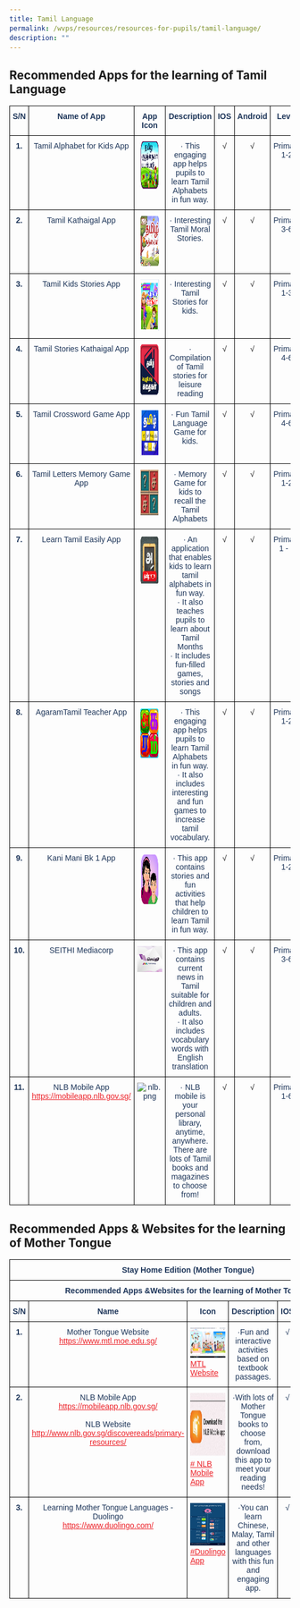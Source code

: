 ```yaml
---
title: Tamil Language
permalink: /wvps/resources/resources-for-pupils/tamil-language/
description: ""
---
```

Recommended Apps for the learning of Tamil Language
---------------------------------------------------

<style type="text/css">
.tg  {border-collapse:collapse;border-spacing:0;}
.tg td{border-color:black;border-style:solid;border-width:1px;font-family:Arial, sans-serif;font-size:14px;
  overflow:hidden;padding:10px 5px;word-break:normal;}
.tg th{border-color:black;border-style:solid;border-width:1px;font-family:Arial, sans-serif;font-size:14px;
  font-weight:normal;overflow:hidden;padding:10px 5px;word-break:normal;}
.tg .tg-baqh{text-align:center;vertical-align:top}
.tg .tg-x9u8{color:#1C3458;font-weight:bold;text-align:center;vertical-align:top}
.tg .tg-jqyp{color:#1C3458;text-align:center;vertical-align:top}
</style>
<table class="tg">
<thead>
  <tr>
    <th class="tg-x9u8">S/N</th>
    <th class="tg-x9u8">Name of App</th>
    <th class="tg-x9u8">App Icon</th>
    <th class="tg-x9u8">Description</th>
    <th class="tg-x9u8">IOS</th>
    <th class="tg-x9u8">Android</th>
    <th class="tg-x9u8">Level</th>
  </tr>
</thead>
<tbody>
  <tr>
    <td class="tg-x9u8">1.</td>
    <td class="tg-jqyp">Tamil Alphabet for Kids App</td>
    <td class="tg-jqyp"><img src="/images/alphabet.png" alt="alphabet.png" width="33" height="85"></td>
    <td class="tg-jqyp">· This engaging app helps pupils to learn Tamil Alphabets in fun way.</td>
    <td class="tg-baqh"> √</td>
    <td class="tg-baqh"> √</td>
    <td class="tg-jqyp"> <span style="background-color:initial">Primary 1-2</span></td>
  </tr>
  <tr>
    <td class="tg-x9u8"> <span style="background-color:initial">2.</span></td>
    <td class="tg-jqyp"> <span style="background-color:initial">Tamil Kathaigal App</span></td>
    <td class="tg-jqyp"><img src="/images/kathaigal.png" alt="kathaigal.png" width="33" height="90"></td>
    <td class="tg-jqyp">· Interesting Tamil Moral Stories.</td>
    <td class="tg-baqh"> √</td>
    <td class="tg-baqh"> √</td>
    <td class="tg-jqyp"> <span style="background-color:initial">Primary 3-6</span></td>
  </tr>
  <tr>
    <td class="tg-x9u8"> <span style="background-color:initial">3.</span></td>
    <td class="tg-jqyp"> <span style="font-weight:400;color:#1C3458">Tamil Kids Stories App</span></td>
    <td class="tg-jqyp"><img src="/images/stories.png" alt="stories.png" width="33" height="92"></td>
    <td class="tg-jqyp"><span style="background-color:initial">· Interesting Tamil Stories for kids.</span></td>
    <td class="tg-baqh"> √</td>
    <td class="tg-baqh"> √</td>
    <td class="tg-jqyp"><span style="font-weight:400;color:#1C3458">Primary 1-3</span></td>
  </tr>
  <tr>
    <td class="tg-x9u8"> <span style="background-color:initial">4.</span></td>
    <td class="tg-jqyp"> <span style="font-weight:400;color:#1C3458">Tamil Stories Kathaigal  App</span></td>
    <td class="tg-jqyp"><img src="/images/tamil%20stories%20kathaigal%20app.png" alt="tamil stories kathaigal app.png" width="33" height="91"></td>
    <td class="tg-jqyp"> <span style="background-color:initial">· Compilation of Tamil stories for leisure reading </span></td>
    <td class="tg-baqh"> √</td>
    <td class="tg-baqh"> √</td>
    <td class="tg-jqyp"><span style="font-weight:400;color:#1C3458">Primary 4-6</span></td>
  </tr>
  <tr>
    <td class="tg-x9u8"> <span style="background-color:initial">5.</span></td>
    <td class="tg-jqyp"> <span style="font-weight:400;color:#1C3458">Tamil Crossword Game App</span></td>
    <td class="tg-jqyp"><img src="/images/tamil%20letter%20game.png" alt="tamil letter game.png" width="33" height="83"></td>
    <td class="tg-jqyp"><span style="background-color:initial">· Fun Tamil Language Game for kids.</span></td>
    <td class="tg-baqh"> √</td>
    <td class="tg-baqh"> √</td>
    <td class="tg-jqyp"><span style="font-weight:400;color:#1C3458">Primary 4-6</span></td>
  </tr>
  <tr>
    <td class="tg-x9u8"><span style="background-color:initial">6.</span></td>
    <td class="tg-jqyp"> <span style="font-weight:400;color:#1C3458">Tamil Letters Memory Game App</span></td>
    <td class="tg-jqyp"><img src="/images/letter%20memory.png" alt="letter memory.png" width="33" height="83"></td>
    <td class="tg-jqyp">· Memory Game for kids to recall the Tamil Alphabets </td>
    <td class="tg-baqh"> √</td>
    <td class="tg-baqh"> √</td>
    <td class="tg-jqyp"> <span style="background-color:initial">Primary 1-2</span></td>
  </tr>
  <tr>
    <td class="tg-x9u8"><span style="background-color:initial">7.</span></td>
    <td class="tg-jqyp"> <span style="font-weight:400;color:#1C3458">Learn Tamil Easily App</span></td>
    <td class="tg-jqyp"><img src="/images/learn%20tamil%20easily.png" alt="learn tamil easily.png" width="33" height="87"></td>
    <td class="tg-jqyp"> · An application that enables kids to learn tamil alphabets in fun way.<br>· It also teaches pupils to learn about Tamil Months<br>· It includes fun-filled games, stories and songs</td>
    <td class="tg-baqh"> √</td>
    <td class="tg-baqh"> √</td>
    <td class="tg-jqyp"><span style="font-weight:400;color:#1C3458">Primary 1 - 2</span></td>
  </tr>
  <tr>
    <td class="tg-x9u8"><span style="background-color:initial">8.</span></td>
    <td class="tg-jqyp"><span style="font-weight:400;color:#1C3458">AgaramTamil Teacher App</span><br></td>
    <td class="tg-jqyp"><img src="/images/agaram%20tamil%20teacher%20app.png" alt="agaram tamil teacher app.png" width="33" height="90"></td>
    <td class="tg-jqyp">· This engaging app helps pupils to learn Tamil Alphabets in fun way.<br>· It also includes interesting and fun games to increase tamil vocabulary.</td>
    <td class="tg-baqh"> √</td>
    <td class="tg-baqh"> √</td>
    <td class="tg-jqyp"> Primary 1-2</td>
  </tr>
  <tr>
    <td class="tg-x9u8"><span style="background-color:initial">9.</span></td>
    <td class="tg-jqyp"> <span style="font-weight:400;color:#1C3458">Kani Mani Bk 1 App</span></td>
    <td class="tg-jqyp"><img src="/images/kani%20mani%20bk%201.png" alt="kani mani bk 1.png" width="33" height="92"></td>
    <td class="tg-jqyp">· This app contains stories and fun activities that help children to learn Tamil in fun way.<br></td>
    <td class="tg-baqh"> √</td>
    <td class="tg-baqh"> √</td>
    <td class="tg-jqyp"> Primary 1-2</td>
  </tr>
  <tr>
    <td class="tg-x9u8"><span style="background-color:initial">10.</span></td>
    <td class="tg-jqyp"><span style="background-color:initial">SEITHI Mediacorp</span></td>
    <td class="tg-jqyp"><img src="/images/seithi%20mediacorp.png" alt="seithi mediacorp.png"></td>
    <td class="tg-jqyp"> <span style="background-color:initial">· This app contains current news in Tamil suitable for children and adults.</span><br>· It also includes vocabulary words with English translation</td>
    <td class="tg-baqh">√</td>
    <td class="tg-baqh">√</td>
    <td class="tg-jqyp"> <span style="background-color:initial">Primary 3-6</span><br></td>
  </tr>
  <tr>
    <td class="tg-x9u8"> <span style="background-color:initial">11.</span></td>
    <td class="tg-jqyp"><span style="background-color:initial">NLB Mobile App</span><br><a href="https://mobileapp.nlb.gov.sg/"><span style="text-decoration:underline;color:#EC1F26">https://mobileapp.nlb.gov.sg/</span></a><span style="background-color:initial"> </span></td>
    <td class="tg-jqyp"><img src="![](/images/nlb.jpeg)" alt="nlb.png" width="33" height="76"></td>
    <td class="tg-jqyp"><span style="background-color:initial">· NLB mobile is your personal library, anytime, anywhere. There are lots of Tamil books and magazines to choose from!</span></td>
    <td class="tg-baqh">√</td>
    <td class="tg-baqh">√</td>
    <td class="tg-jqyp"><span style="background-color:initial">Primary 1-6</span></td>
  </tr>
</tbody>
</table>

Recommended Apps & Websites for the learning of Mother Tongue
-------------------------------------------------------------

<style type="text/css">
.tg  {border-collapse:collapse;border-spacing:0;}
.tg td{border-color:black;border-style:solid;border-width:1px;font-family:Arial, sans-serif;font-size:14px;
  overflow:hidden;padding:10px 5px;word-break:normal;}
.tg th{border-color:black;border-style:solid;border-width:1px;font-family:Arial, sans-serif;font-size:14px;
  font-weight:normal;overflow:hidden;padding:10px 5px;word-break:normal;}
.tg .tg-x9u8{color:#1C3458;font-weight:bold;text-align:center;vertical-align:top}
.tg .tg-jqyp{color:#1C3458;text-align:center;vertical-align:top}
.tg .tg-zyem{color:#EC1F26;text-align:left;text-decoration:underline;vertical-align:top}
</style>
<table class="tg">
<thead>
  <tr>
    <th class="tg-x9u8" colspan="7">Stay Home Edition (Mother Tongue)</th>
  </tr>
</thead>
<tbody>
  <tr>
    <td class="tg-x9u8" colspan="7">Recommended Apps &amp;Websites for the learning of Mother Tongue</td>
  </tr>
  <tr>
    <td class="tg-x9u8">S/N</td>
    <td class="tg-x9u8">Name</td>
    <td class="tg-x9u8">Icon</td>
    <td class="tg-x9u8">Description</td>
    <td class="tg-x9u8">IOS</td>
    <td class="tg-x9u8">Andriod</td>
    <td class="tg-x9u8">Level</td>
  </tr>
  <tr>
    <td class="tg-x9u8">1.</td>
    <td class="tg-jqyp">Mother Tongue Website<br><a href="https://www.mtl.moe.edu.sg/"><span style="text-decoration:underline;color:#EC1F26">https://www.mtl.moe.edu.sg/</span></a></td>
    <td class="tg-zyem"><img src="/images/mtl.png" alt="mtl.png" width="63" height="54"><br><span style="background-color:initial">MTL Website</span></td>
    <td class="tg-jqyp">·Fun and interactive activities based on textbook passages.</td>
    <td class="tg-jqyp">√</td>
    <td class="tg-jqyp">√</td>
    <td class="tg-jqyp">Primary 1-6</td>
  </tr>
  <tr>
    <td class="tg-x9u8">2.</td>
    <td class="tg-jqyp">NLB Mobile App<br><a href="https://mobileapp.nlb.gov.sg/"><span style="text-decoration:underline;color:#EC1F26">https://mobileapp.nlb.gov.sg/</span></a><br><br>NLB Website<br><a href="http://www.nlb.gov.sg/discovereads/primary-resources/"><span style="text-decoration:underline;color:#EC1F26">http://www.nlb.gov.sg/discovereads/primary-resources/</span></a></td>
    <td class="tg-zyem"><img src="/images/nlb%20.jpeg" alt="nlb.jpg" width="63" height="116"># <span style="background-color:initial">NLB Mobile App</span></td>
    <td class="tg-jqyp">·With lots of Mother Tongue books to choose from,   download this app to meet your reading needs! </td>
    <td class="tg-jqyp">√</td>
    <td class="tg-jqyp">√</td>
    <td class="tg-jqyp">Primary 1-6</td>
  </tr>
  <tr>
    <td class="tg-x9u8">3.</td>
    <td class="tg-jqyp">Learning Mother Tongue Languages - Duolingo<br><a href="https://www.duolingo.com/"><span style="text-decoration:underline;color:#EC1F26">https://www.duolingo.com/</span></a></td>
    <td class="tg-zyem"><img src="/images/duolingo.png" alt="duolingo.png" width="63" height="76"><span style="background-color:initial">#Duolingo App</span></td>
    <td class="tg-jqyp">·You can learn Chinese, Malay, Tamil and other languages with this fun and engaging app.</td>
    <td class="tg-jqyp">√</td>
    <td class="tg-jqyp">√</td>
    <td class="tg-jqyp">Primary 1-6</td>
  </tr>
</tbody>
</table>